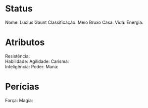 # Status
Nome: Lucius Gaunt
Classificação: Meio Bruxo
Casa:
Vida:
Energia:

# Atributos
Resistência:  
Habilidade: 
Agilidade: 
Carisma:  
Inteligência: 
Poder: 
Mana: 

# Perícias
Força: 
Magia: